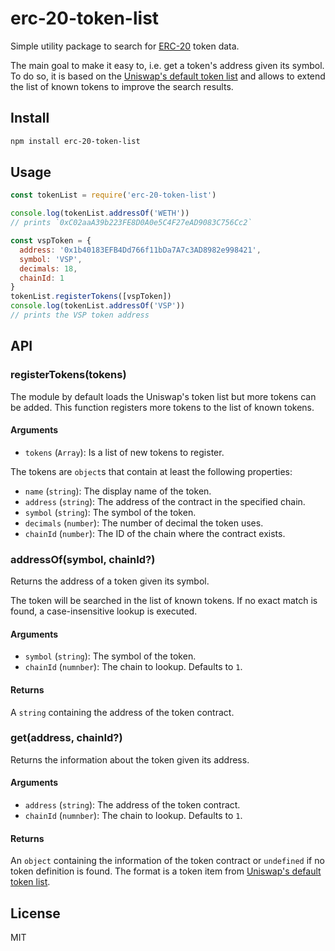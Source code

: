 # erc-20-token-list

Simple utility package to search for [ERC-20](https://eips.ethereum.org/EIPS/eip-20) token data.

The main goal to make it easy to, i.e. get a token's address given its symbol.
To do so, it is based on the [Uniswap's default token list](https://github.com/Uniswap/default-token-list) and allows to extend the list of known tokens to improve the search results.

## Install

```sh
npm install erc-20-token-list
```

## Usage

```js
const tokenList = require('erc-20-token-list')

console.log(tokenList.addressOf('WETH'))
// prints `0xC02aaA39b223FE8D0A0e5C4F27eAD9083C756Cc2`

const vspToken = {
  address: '0x1b40183EFB4Dd766f11bDa7A7c3AD8982e998421',
  symbol: 'VSP',
  decimals: 18,
  chainId: 1
}
tokenList.registerTokens([vspToken])
console.log(tokenList.addressOf('VSP'))
// prints the VSP token address
```

## API

### registerTokens(tokens)

The module by default loads the Uniswap's token list but more tokens can be added.
This function registers more tokens to the list of known tokens.

#### Arguments

- `tokens` (`Array`): Is a list of new tokens to register.

The tokens are `object`s that contain at least the following properties:

- `name` (`string`): The display name of the token.
- `address` (`string`): The address of the contract in the specified chain.
- `symbol` (`string`): The symbol of the token.
- `decimals` (`number`): The number of decimal the token uses.
- `chainId` (`number`): The ID of the chain where the contract exists.

### addressOf(symbol, chainId?)

Returns the address of a token given its symbol.

The token will be searched in the list of known tokens.
If no exact match is found, a case-insensitive lookup is executed.

#### Arguments

- `symbol` (`string`): The symbol of the token.
- `chainId` (`numnber`): The chain to lookup. Defaults to `1`.

#### Returns

A `string` containing the address of the token contract.

### get(address, chainId?)

Returns the information about the token given its address.

#### Arguments

- `address` (`string`): The address of the token contract.
- `chainId` (`numnber`): The chain to lookup. Defaults to `1`.

#### Returns

An `object` containing the information of the token contract or `undefined` if no token definition is found.
The format is a token item from [Uniswap's default token list](https://github.com/Uniswap/default-token-list).

## License

MIT
